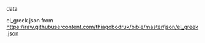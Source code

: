 data

el_greek.json from https://raw.githubusercontent.com/thiagobodruk/bible/master/json/el_greek.json